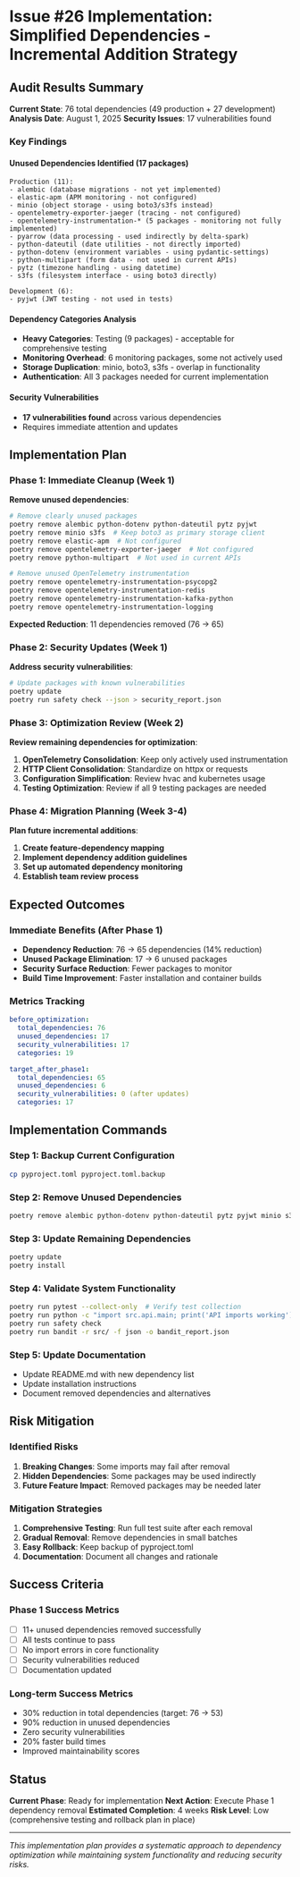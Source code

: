 # Issue #26 Implementation: Simplified Dependencies - Incremental Addition Strategy

## Audit Results Summary

**Current State**: 76 total dependencies (49 production + 27 development)
**Analysis Date**: August 1, 2025
**Security Issues**: 17 vulnerabilities found

### Key Findings

#### Unused Dependencies Identified (17 packages)
```
Production (11):
- alembic (database migrations - not yet implemented)
- elastic-apm (APM monitoring - not configured)
- minio (object storage - using boto3/s3fs instead)
- opentelemetry-exporter-jaeger (tracing - not configured)
- opentelemetry-instrumentation-* (5 packages - monitoring not fully implemented)
- pyarrow (data processing - used indirectly by delta-spark)
- python-dateutil (date utilities - not directly imported)
- python-dotenv (environment variables - using pydantic-settings)
- python-multipart (form data - not used in current APIs)
- pytz (timezone handling - using datetime)
- s3fs (filesystem interface - using boto3 directly)

Development (6):
- pyjwt (JWT testing - not used in tests)
```

#### Dependency Categories Analysis
- **Heavy Categories**: Testing (9 packages) - acceptable for comprehensive testing
- **Monitoring Overhead**: 6 monitoring packages, some not actively used
- **Storage Duplication**: minio, boto3, s3fs - overlap in functionality
- **Authentication**: All 3 packages needed for current implementation

#### Security Vulnerabilities
- **17 vulnerabilities found** across various dependencies
- Requires immediate attention and updates

## Implementation Plan

### Phase 1: Immediate Cleanup (Week 1)
**Remove unused dependencies**:

```bash
# Remove clearly unused packages
poetry remove alembic python-dotenv python-dateutil pytz pyjwt
poetry remove minio s3fs  # Keep boto3 as primary storage client
poetry remove elastic-apm  # Not configured
poetry remove opentelemetry-exporter-jaeger  # Not configured
poetry remove python-multipart  # Not used in current APIs

# Remove unused OpenTelemetry instrumentation
poetry remove opentelemetry-instrumentation-psycopg2
poetry remove opentelemetry-instrumentation-redis
poetry remove opentelemetry-instrumentation-kafka-python
poetry remove opentelemetry-instrumentation-logging
```

**Expected Reduction**: 11 dependencies removed (76 → 65)

### Phase 2: Security Updates (Week 1)
**Address security vulnerabilities**:

```bash
# Update packages with known vulnerabilities
poetry update
poetry run safety check --json > security_report.json
```

### Phase 3: Optimization Review (Week 2)
**Review remaining dependencies for optimization**:

1. **OpenTelemetry Consolidation**: Keep only actively used instrumentation
2. **HTTP Client Consolidation**: Standardize on httpx or requests
3. **Configuration Simplification**: Review hvac and kubernetes usage
4. **Testing Optimization**: Review if all 9 testing packages are needed

### Phase 4: Migration Planning (Week 3-4)
**Plan future incremental additions**:

1. **Create feature-dependency mapping**
2. **Implement dependency addition guidelines**
3. **Set up automated dependency monitoring**
4. **Establish team review process**

## Expected Outcomes

### Immediate Benefits (After Phase 1)
- **Dependency Reduction**: 76 → 65 dependencies (14% reduction)
- **Unused Package Elimination**: 17 → 6 unused packages
- **Security Surface Reduction**: Fewer packages to monitor
- **Build Time Improvement**: Faster installation and container builds

### Metrics Tracking
```yaml
before_optimization:
  total_dependencies: 76
  unused_dependencies: 17
  security_vulnerabilities: 17
  categories: 19

target_after_phase1:
  total_dependencies: 65
  unused_dependencies: 6
  security_vulnerabilities: 0 (after updates)
  categories: 17
```

## Implementation Commands

### Step 1: Backup Current Configuration
```bash
cp pyproject.toml pyproject.toml.backup
```

### Step 2: Remove Unused Dependencies
```bash
poetry remove alembic python-dotenv python-dateutil pytz pyjwt minio s3fs elastic-apm opentelemetry-exporter-jaeger python-multipart opentelemetry-instrumentation-psycopg2 opentelemetry-instrumentation-redis opentelemetry-instrumentation-kafka-python opentelemetry-instrumentation-logging
```

### Step 3: Update Remaining Dependencies
```bash
poetry update
poetry install
```

### Step 4: Validate System Functionality
```bash
poetry run pytest --collect-only  # Verify test collection
poetry run python -c "import src.api.main; print('API imports working')"
poetry run safety check
poetry run bandit -r src/ -f json -o bandit_report.json
```

### Step 5: Update Documentation
- Update README.md with new dependency list
- Update installation instructions
- Document removed dependencies and alternatives

## Risk Mitigation

### Identified Risks
1. **Breaking Changes**: Some imports may fail after removal
2. **Hidden Dependencies**: Some packages may be used indirectly
3. **Future Feature Impact**: Removed packages may be needed later

### Mitigation Strategies
1. **Comprehensive Testing**: Run full test suite after each removal
2. **Gradual Removal**: Remove dependencies in small batches
3. **Easy Rollback**: Keep backup of pyproject.toml
4. **Documentation**: Document all changes and rationale

## Success Criteria

### Phase 1 Success Metrics
- [ ] 11+ unused dependencies removed successfully
- [ ] All tests continue to pass
- [ ] No import errors in core functionality
- [ ] Security vulnerabilities reduced
- [ ] Documentation updated

### Long-term Success Metrics
- 30% reduction in total dependencies (target: 76 → 53)
- 90% reduction in unused dependencies
- Zero security vulnerabilities
- 20% faster build times
- Improved maintainability scores

## Status

**Current Phase**: Ready for implementation
**Next Action**: Execute Phase 1 dependency removal
**Estimated Completion**: 4 weeks
**Risk Level**: Low (comprehensive testing and rollback plan in place)

---

*This implementation plan provides a systematic approach to dependency optimization while maintaining system functionality and reducing security risks.*
